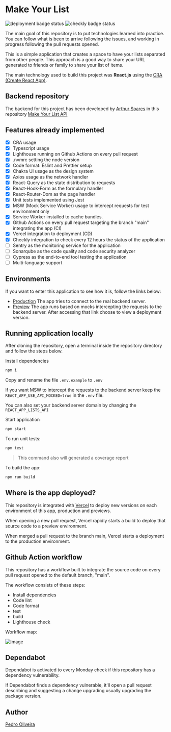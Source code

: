 # Make Your List

![deployment badge status](https://vercelbadge.vercel.app/api/pedroSoaresll/wedding-gifts)
![checkly badge status](https://api.checklyhq.com/v1/badges/checks/44cf6b91-3576-42fe-bed2-ca5de9fd7122?style=flat&theme=default&responseTime=true)

The main goal of this repository is to put technologies learned into practice. You can follow what is been to arrive following the issues, and working in progress following the pull requests opened.

This is a simple application that creates a space to have your lists separated from other people. This approach is a good way to share your URL generated to friends or family to share your list of items.

The main technology used to build this project was **React.js** using the [CRA (Create React App)](https://create-react-app.dev).

## Backend repository

The backend for this project has been developed by [Arthur Soares](https://github.com/Arthur-ext) in this repository [Make Your List API](https://github.com/Arthur-ext/make-your-list-api)

## Features already implemented

- [x] CRA usage
- [x] Typescript usage
- [x] Lighthouse running on Github Actions on every pull request
- [x] .nvmrc setting the node version
- [x] Code format: Eslint and Prettier setup
- [x] Chakra UI usage as the design system
- [x] Axios usage as the network handler
- [x] React-Query as the state distribution to requests
- [x] React-Hook-Form as the formulary handler
- [x] React-Router-Dom as the page handler
- [x] Unit tests implemented using Jest
- [x] MSW (Mock Service Worker) usage to intercept requests for test environment only
- [x] Service Worker installed to cache bundles.
- [x] Github Actions on every pull request targeting the branch "main" integrating the app (CI)
- [x] Vercel integration to deployment (CD)
- [x] Checkly integration to check every 12 hours the status of the application
- [ ] Sentry as the monitoring service for the application
- [ ] Sonarqube as the code quality and code security analyzer
- [ ] Cypress as the end-to-end tool testing the application
- [ ] Multi-language support

## Environments

If you want to enter this application to see how it is, follow the links below:

- [Production](https://makeyourlist.vercel.app/) The app tries to connect to the real backend server.
- [Preview](https://github.com/pedroSoaresll/make-your-list/deployments/activity_log?environment=Preview) The app runs based on mocks intercepting the requests to the backend server. After accessing that link choose to view a deployment version.

## Running application locally

After cloning the repository, open a terminal inside the repository directory and follow the steps below.

Install dependencies

```sh
npm i
```

Copy and rename the file `.env.example` to `.env`

If you want MSW to intercept the requests to the backend server keep the `REACT_APP_USE_API_MOCKED=true` in the `.env` file.

You can also set your backend server domain by changing the `REACT_APP_LISTS_API`

Start application

```sh
npm start
```

To run unit tests:

```sh
npm test
```

> This command also will generated a coverage report

To build the app:

```sh
npm run build
```

## Where is the app deployed?

This repository is integrated with [Vercel](https://vercel.com) to deploy new versions on each environment of this app, production and previews.

When opening a new pull request, Vercel rapidly starts a build to deploy that source code to a preview environment.

When merged a pull request to the branch main, Vercel starts a deployment to the production environment.

## Github Action workflow

This repository has a workflow built to integrate the source code on every pull request opened to the default branch, "main".

The workflow consists of these steps:

- Install dependencies
- Code lint
- Code format
- test
- build
- Lighthouse check

Workflow map:

![image](https://user-images.githubusercontent.com/11558773/186775163-04809fba-219b-4acd-9a11-2a8cbdee98d2.png)

## Dependabot

Dependabot is activated to every Monday check if this repository has a dependency vulnerability.

If Dependabot finds a dependency vulnerable, it'll open a pull request describing and suggesting a change upgrading usually upgrading the package version.

## Author

[Pedro Oliveira](https://github.com/pedroSoaresll)
